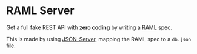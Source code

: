 # RAML Server
Get a full fake REST API with **zero coding** by writing a [RAML](http://raml.org/) spec.

This is made by using [JSON-Server](https://github.com/typicode/json-server), mapping the RAML spec to a ```db.json``` file.

